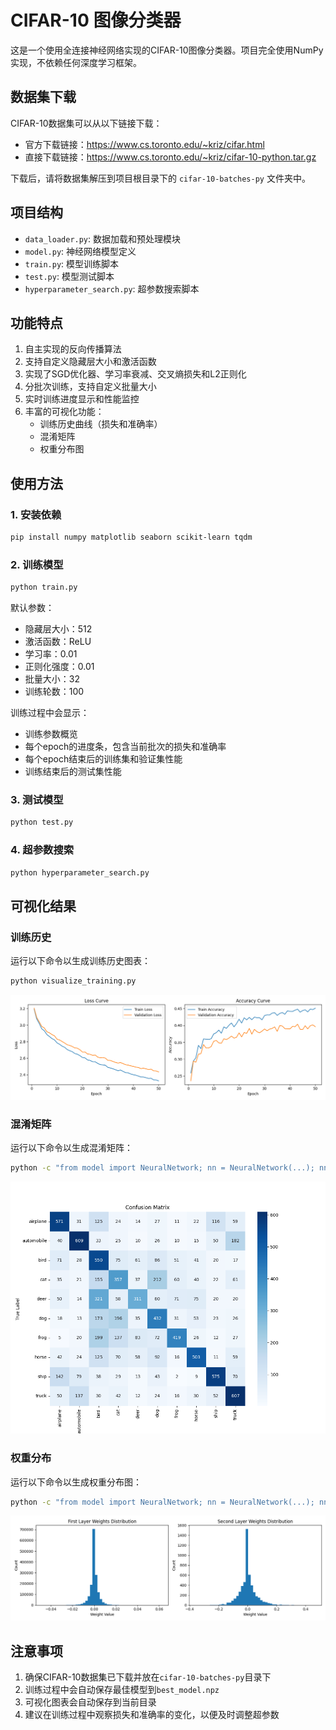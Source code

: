 # CIFAR-10 图像分类器

这是一个使用全连接神经网络实现的CIFAR-10图像分类器。项目完全使用NumPy实现，不依赖任何深度学习框架。

## 数据集下载

CIFAR-10数据集可以从以下链接下载：
- 官方下载链接：https://www.cs.toronto.edu/~kriz/cifar.html
- 直接下载链接：https://www.cs.toronto.edu/~kriz/cifar-10-python.tar.gz

下载后，请将数据集解压到项目根目录下的 `cifar-10-batches-py` 文件夹中。

## 项目结构

- `data_loader.py`: 数据加载和预处理模块
- `model.py`: 神经网络模型定义
- `train.py`: 模型训练脚本
- `test.py`: 模型测试脚本
- `hyperparameter_search.py`: 超参数搜索脚本

## 功能特点

1. 自主实现的反向传播算法
2. 支持自定义隐藏层大小和激活函数
3. 实现了SGD优化器、学习率衰减、交叉熵损失和L2正则化
4. 分批次训练，支持自定义批量大小
5. 实时训练进度显示和性能监控
6. 丰富的可视化功能：
   - 训练历史曲线（损失和准确率）
   - 混淆矩阵
   - 权重分布图

## 使用方法

### 1. 安装依赖

```bash
pip install numpy matplotlib seaborn scikit-learn tqdm
```

### 2. 训练模型

```bash
python train.py
```

默认参数：
- 隐藏层大小：512
- 激活函数：ReLU
- 学习率：0.01
- 正则化强度：0.01
- 批量大小：32
- 训练轮数：100

训练过程中会显示：
- 训练参数概览
- 每个epoch的进度条，包含当前批次的损失和准确率
- 每个epoch结束后的训练集和验证集性能
- 训练结束后的测试集性能

### 3. 测试模型

```bash
python test.py
```

### 4. 超参数搜索

```bash
python hyperparameter_search.py
```

## 可视化结果

### 训练历史
运行以下命令以生成训练历史图表：
```bash
python visualize_training.py
```
![训练历史](training_history.png)

### 混淆矩阵
运行以下命令以生成混淆矩阵：
```bash
python -c "from model import NeuralNetwork; nn = NeuralNetwork(...); nn.plot_confusion_matrix(...)"
```
![混淆矩阵](confusion_matrix.png)

### 权重分布
运行以下命令以生成权重分布图：
```bash
python -c "from model import NeuralNetwork; nn = NeuralNetwork(...); nn.plot_weights()"
```
![权重分布](weights_distribution.png)

## 注意事项

1. 确保CIFAR-10数据集已下载并放在`cifar-10-batches-py`目录下
2. 训练过程中会自动保存最佳模型到`best_model.npz`
3. 可视化图表会自动保存到当前目录
4. 建议在训练过程中观察损失和准确率的变化，以便及时调整超参数 